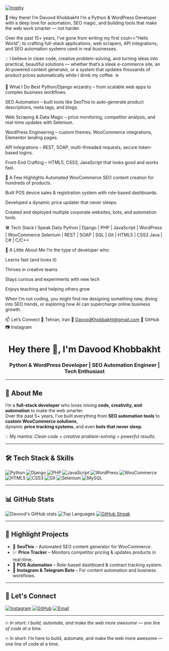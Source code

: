 [![trophy](https://github-profile-trophy.vercel.app/?username=davoodkhobbakht)](https://github.com/ryo-ma/github-profile-trophy)



👋 Hey there! I’m Davood Khobbakht
I’m a Python & WordPress Developer with a deep love for automation, SEO magic, and building tools that make the web work smarter — not harder.

Over the past 15+ years, I’ve gone from writing my first cout<<"Hello World"; to crafting full-stack applications, web scrapers, API integrations, and SEO automation systems used in real businesses.

💡 I believe in clean code, creative problem-solving, and turning ideas into practical, beautiful solutions — whether that’s a sleek e-commerce site, an AI-powered content generator, or a system that updates thousands of product prices automatically while I drink my coffee. ☕

🚀 What I Do Best
Python/Django wizardry – from scalable web apps to complex business workflows.

SEO Automation – built tools like SeoThis to auto-generate product descriptions, meta tags, and blogs.

Web Scraping & Data Magic – price monitoring, competitor analysis, and real-time updates with Selenium.

WordPress Engineering – custom themes, WooCommerce integrations, Elementor landing pages.

API Integrations – REST, SOAP, multi-threaded requests, secure token-based logins.

Front-End Crafting – HTML5, CSS3, JavaScript that looks good and works fast.

🌟 A Few Highlights
Automated WooCommerce SEO content creation for hundreds of products.

Built POS device sales & registration system with role-based dashboards.

Developed a dynamic price updater that never sleeps.

Created and deployed multiple corporate websites, bots, and automation tools.

🛠 Tech Stack I Speak Daily
Python | Django | PHP | JavaScript | WordPress | WooCommerce
Selenium | REST | SOAP | SQL | Git | HTML5 | CSS3
Java | C# | C/C++

💬 A Little About Me
I’m the type of developer who:

Learns fast (and loves it)

Thrives in creative teams

Stays curious and experiments with new tech

Enjoys teaching and helping others grow

When I’m not coding, you might find me designing something new, diving into SEO trends, or exploring how AI can supercharge online business growth.

📫 Let’s Connect
📍 Tehran, Iran
📧 DavoodKhobbakht@gmail.com
🐙 GitHub
📷 Instagram






<!-- Banner or Intro -->
<h1 align="center">Hey there 👋, I'm Davood Khobbakht</h1>
<h3 align="center">Python & WordPress Developer | SEO Automation Engineer | Tech Enthusiast</h3>

---

## 🚀 About Me  
I’m a **full-stack developer** who loves mixing **code, creativity, and automation** to make the web smarter.  
Over the past 5+ years, I’ve built everything from **SEO automation tools** to **custom WooCommerce solutions**,  
dynamic **price tracking systems**, and even **bots that never sleep**.

💡 My mantra: *Clean code + creative problem-solving = powerful results.*  

---

## 🛠 Tech Stack & Skills  

![Python](https://img.shields.io/badge/Python-3776AB?style=for-the-badge&logo=python&logoColor=white)
![Django](https://img.shields.io/badge/Django-092E20?style=for-the-badge&logo=django&logoColor=white)
![PHP](https://img.shields.io/badge/PHP-777BB4?style=for-the-badge&logo=php&logoColor=white)
![JavaScript](https://img.shields.io/badge/JavaScript-F7DF1E?style=for-the-badge&logo=javascript&logoColor=black)
![WordPress](https://img.shields.io/badge/WordPress-21759B?style=for-the-badge&logo=wordpress&logoColor=white)
![WooCommerce](https://img.shields.io/badge/WooCommerce-96588A?style=for-the-badge&logo=woocommerce&logoColor=white)
![HTML5](https://img.shields.io/badge/HTML5-E34F26?style=for-the-badge&logo=html5&logoColor=white)
![CSS3](https://img.shields.io/badge/CSS3-1572B6?style=for-the-badge&logo=css3&logoColor=white)
![Git](https://img.shields.io/badge/Git-F05032?style=for-the-badge&logo=git&logoColor=white)
![Selenium](https://img.shields.io/badge/Selenium-43B02A?style=for-the-badge&logo=selenium&logoColor=white)
![MySQL](https://img.shields.io/badge/MySQL-4479A1?style=for-the-badge&logo=mysql&logoColor=white)

---

## 📊 GitHub Stats  

![Davood's GitHub stats](https://github-readme-stats.vercel.app/api?username=davoodkhobbakht&show_icons=true&theme=radical)
![Top Languages](https://github-readme-stats.vercel.app/api/top-langs/?username=davoodkhobbakht&layout=compact&theme=radical)
[![GitHub Streak](https://github-readme-streak-stats.herokuapp.com?user=davoodkhobbakht&theme=radical)](https://git.io/streak-stats)

---

## 🌟 Highlight Projects
- 🛒 **SeoThis** – Automated SEO content generator for WooCommerce.  
- 💹 **Price Tracker** – Monitors competitor pricing & updates products in real-time.  
- 🔗 **POS Automation** – Role-based dashboard & contract tracking system.  
- 🤖 **Instagram & Telegram Bots** – For content automation and business workflows.  

---

## 💬 Let's Connect  

[![Instagram](https://img.shields.io/badge/Instagram-E4405F?style=for-the-badge&logo=instagram&logoColor=white)](https://instagram.com/davoodkhobbakht)
[![GitHub](https://img.shields.io/badge/GitHub-100000?style=for-the-badge&logo=github&logoColor=white)](https://github.com/davoodkhobbakht)
[![Email](https://img.shields.io/badge/Email-D14836?style=for-the-badge&logo=gmail&logoColor=white)](mailto:DavoodKhobbakht@gmail.com)

---

🔥 *In short: I build, automate, and make the web more awesome — one line of code at a time.*  


🔥 In short: I’m here to build, automate, and make the web more awesome — one line of code at a time.

